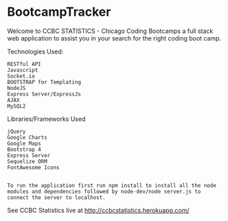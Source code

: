 # BootcampTracker

Welcome to CCBC STATISTICS - Chicago Coding Bootcamps a full stack web application to assist you in your search for the right coding boot camp.
 

Technologies Used:

    RESTful API
    Javascript
    Socket.io
    BOOTSTRAP for Templating
    NodeJS
    Express Server/ExpressJs
    AJAX
    MySQL2

Libraries/Frameworks Used

    jQuery 
    Google Charts 
    Google Maps
    Bootstrap 4
    Express Server
    Sequelize ORM
    FontAwesome Icons


    To run the application first run npm install to install all the node modules and dependencies followed by node-dev/node server.js to connect the server to localhost. 

See CCBC Statistics live at http://ccbcstatistics.herokuapp.com/
